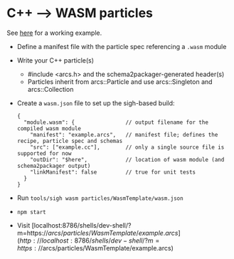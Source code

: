 # C++ --> WASM particles

See [here](particles/WasmTemplate) for a working example.

- Define a manifest file with the particle spec referencing a `.wasm` module
- Write your C++ particle(s)
  - #include <arcs.h> and the schema2packager-generated header(s)
  - Particles inherit from arcs::Particle and use arcs::Singleton and arcs::Collection
- Create a `wasm.json` file to set up the sigh-based build:
  
  ```json5
  {
    "module.wasm": {                // output filename for the compiled wasm module
      "manifest": "example.arcs",   // manifest file; defines the recipe, particle spec and schemas
      "src": ["example.cc"],        // only a single source file is supported for now
      "outDir": "$here",            // location of wasm module (and schema2packager output)
      "linkManifest": false         // true for unit tests
    }
  }
  ```

- Run `tools/sigh wasm particles/WasmTemplate/wasm.json`
- `npm start`
- Visit [localhost:8786/shells/dev-shell/?m=https://$arcs/particles/WasmTemplate/example.arcs](http://localhost:8786/shells/dev-shell/?m=https://$arcs/particles/WasmTemplate/example.arcs)
